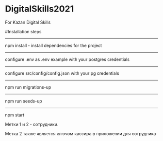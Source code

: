 # DigitalSkills2021
For Kazan Digital Skills

#Installation steps

_______________
npm install - install dependencies for the project
_______________

configure .env as .env example with your postgres credentials

_______________
configure src/config/config.json with your pg credentials

_______________
npm run migrations-up

_______________
npm run seeds-up
_______________
npm start


Метки 1 и 2 - сотрудники.

Метка 2 также является ключом кассира в приложении для сотрудника
